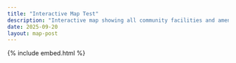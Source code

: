 ```yaml
---
title: "Interactive Map Test"
description: "Interactive map showing all community facilities and amenities."
date: 2025-09-20
layout: map-post
---
```


{% include embed.html %}

<style>
:root {
  --building-color: #FF9800;
  --house-color: #0288D1;
  --shop-color: #7B1FA2;
  --warehouse-color: #558B2F;
}

/*
 * Property styles in unhighlighted state.
 */
.property {
  align-items: center;
  background-color: #FFFFFF;
  border-radius: 50%;
  color: #263238;
  display: flex;
  font-size: 14px;
  gap: 15px;
  height: 30px;
  justify-content: center;
  /* padding: 4px; */
  padding: 10px 20px;
  position: relative;
  position: relative;
  transition: all 0.3s ease-out;
  width: 30px;
  transform: translateY(-9px);
}

.property::after {
  border-left: 9px solid transparent;
  border-right: 9px solid transparent;
  border-top: 9px solid #FFFFFF;
  content: "";
  height: 0;
  left: 50%;
  position: absolute;
  top: 95%;
  transform: translate(-50%, 0);
  transition: all 0.3s ease-out;
  width: 0;
  z-index: 1;
}

.property .icon {
  align-items: center;
  display: flex;
  justify-content: center;
  color: #FFFFFF;
}

.property .icon svg {
  height: 20px;
  width: auto;
}

.property .details {
  display: none;
  flex-direction: column;
  flex: 1;
}

.property .address {
  color: #9E9E9E;
  font-size: 10px;
  margin-bottom: 10px;
  margin-top: 5px;
}

.property .features {
  align-items: flex-end;
  display: flex;
  flex-direction: row;
  gap: 10px;
}

.property .features > div {
  align-items: center;
  background: #F5F5F5;
  border-radius: 5px;
  border: 1px solid #ccc;
  display: flex;
  font-size: 10px;
  gap: 5px;
  padding: 5px;
}

/*
 * Property styles in highlighted state.
 */
.property.highlight {
  background-color: #FFFFFF;
  border-radius: 8px;
  box-shadow: 10px 10px 5px rgba(0, 0, 0, 0.2);
  height: 80px;
  padding: 8px 15px;
  width: auto;
}

.property.highlight::after {
  border-top: 9px solid #FFFFFF;
}

.property.highlight .details {
  display: flex;
}

.property.highlight .icon svg {
  width: 50px;
  height: 50px;
}

.property .bed {
  color: #FFA000;
}

.property .bath {
  color: #03A9F4;
}

.property .size {
  color: #388E3C;
}

/*
 * House icon colors.
 */
.property.highlight:has(.fa-house) .icon {
  color: var(--house-color);
}

.property:not(.highlight):has(.fa-house) {
  background-color: var(--house-color);
}

.property:not(.highlight):has(.fa-house)::after {
  border-top: 9px solid var(--house-color);
}

/*
 * Building icon colors.
 */
.property.highlight:has(.fa-building) .icon {
  color: var(--building-color);
}

.property:not(.highlight):has(.fa-building) {
  background-color: var(--building-color);
}

.property:not(.highlight):has(.fa-building)::after {
  border-top: 9px solid var(--building-color);
}

/*
 * Warehouse icon colors.
 */
.property.highlight:has(.fa-warehouse) .icon {
  color: var(--warehouse-color);
}

.property:not(.highlight):has(.fa-warehouse) {
  background-color: var(--warehouse-color);
}

.property:not(.highlight):has(.fa-warehouse)::after {
  border-top: 9px solid var(--warehouse-color);
}

/*
 * Shop icon colors.
 */
.property.highlight:has(.fa-shop) .icon {
  color: var(--shop-color);
}

.property:not(.highlight):has(.fa-shop) {
  background-color: var(--shop-color);
}

.property:not(.highlight):has(.fa-shop)::after {
  border-top: 9px solid var(--shop-color);
}
</style>

<gmp-map center="37.43238031167444,-122.16795397128632" zoom="11" id="map" map-id="4504f8b37365c3d0"></gmp-map>

<script type="module">
    import { initMap, getMap, addMarkers } from '{{ '/assets/js/gmap1.js' | relative_url }}';

    (async () => {
        try {
            const map = await getMap('map')
            console.log(map)
            addMarkers(map)
            // initMap('map', { lat: 37.43238031167444, lng: -122.16795397128632 }, 11);
        } catch (error) {
            console.error('Error initializing map:', error);
        }
    })();

</script>